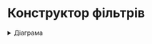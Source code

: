 # Конструктор фільтрів

<details>
  <summary>Діаграма</summary>
  ![Uploading ConstructorFilterDiagram.png…]()
</details>
